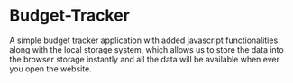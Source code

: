# Budget-Tracker
A simple budget tracker application with added javascript functionalities along with the local storage system, which allows us to store the data into the browser storage instantly and all the data will be available when ever you open the website. 
